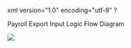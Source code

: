 xml version="1.0" encoding="utf-8" ?





Payroll Export Input Logic Flow Diagram




![](/img/image-404.png)